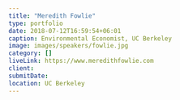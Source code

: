 ```yaml
---
title: "Meredith Fowlie"
type: portfolio
date: 2018-07-12T16:59:54+06:01
caption: Environmental Economist, UC Berkeley
image: images/speakers/fowlie.jpg
category: []
liveLink: https://www.meredithfowlie.com
client:
submitDate:
location: UC Berkeley
---
```

